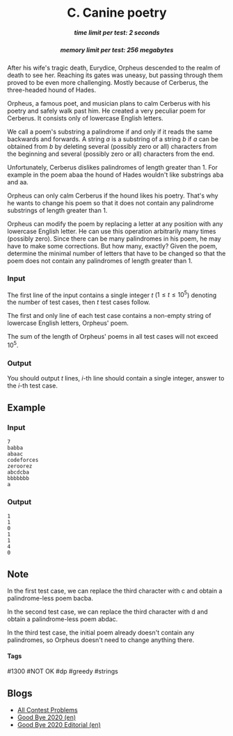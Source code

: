 <h1 style='text-align: center;'> C. Canine poetry</h1>

<h5 style='text-align: center;'>time limit per test: 2 seconds</h5>
<h5 style='text-align: center;'>memory limit per test: 256 megabytes</h5>

After his wife's tragic death, Eurydice, Orpheus descended to the realm of death to see her. Reaching its gates was uneasy, but passing through them proved to be even more challenging. Mostly because of Cerberus, the three-headed hound of Hades. 

Orpheus, a famous poet, and musician plans to calm Cerberus with his poetry and safely walk past him. He created a very peculiar poem for Cerberus. It consists only of lowercase English letters. 

We call a poem's substring a palindrome if and only if it reads the same backwards and forwards. A string $a$ is a substring of a string $b$ if $a$ can be obtained from $b$ by deleting several (possibly zero or all) characters from the beginning and several (possibly zero or all) characters from the end.

Unfortunately, Cerberus dislikes palindromes of length greater than $1$. For example in the poem abaa the hound of Hades wouldn't like substrings aba and aa.

Orpheus can only calm Cerberus if the hound likes his poetry. That's why he wants to change his poem so that it does not contain any palindrome substrings of length greater than $1$.

Orpheus can modify the poem by replacing a letter at any position with any lowercase English letter. He can use this operation arbitrarily many times (possibly zero). Since there can be many palindromes in his poem, he may have to make some corrections. But how many, exactly? Given the poem, determine the minimal number of letters that have to be changed so that the poem does not contain any palindromes of length greater than $1$.

### Input

The first line of the input contains a single integer $t$ ($1 \leq t \leq 10^5$) denoting the number of test cases, then $t$ test cases follow.

The first and only line of each test case contains a non-empty string of lowercase English letters, Orpheus' poem.

The sum of the length of Orpheus' poems in all test cases will not exceed $10^5$.

### Output

You should output $t$ lines, $i$-th line should contain a single integer, answer to the $i$-th test case.

## Example

### Input


```text
7
babba
abaac
codeforces
zeroorez
abcdcba
bbbbbbb
a
```
### Output


```text
1
1
0
1
1
4
0
```
## Note

In the first test case, we can replace the third character with c and obtain a palindrome-less poem bacba.

In the second test case, we can replace the third character with d and obtain a palindrome-less poem abdac.

In the third test case, the initial poem already doesn't contain any palindromes, so Orpheus doesn't need to change anything there.



#### Tags 

#1300 #NOT OK #dp #greedy #strings 

## Blogs
- [All Contest Problems](../Good_Bye_2020.md)
- [Good Bye 2020 (en)](../blogs/Good_Bye_2020_(en).md)
- [Good Bye 2020 Editorial (en)](../blogs/Good_Bye_2020_Editorial_(en).md)
